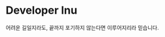 # Developer Inu

어려운 길일지라도, 끝까지 포기하지 않는다면 이루어지리라 믿습니다.  
<!--
**hsjkdss228/hsjkdss228** is a ✨ _special_ ✨ repository because its `README.md` (this file) appears on your GitHub profile.

Here are some ideas to get you started:

- 🔭 I’m currently working on ...
- 🌱 I’m currently learning ...
- 👯 I’m looking to collaborate on ...
- 🤔 I’m looking for help with ...
- 💬 Ask me about ...
- 📫 How to reach me: ...
- 😄 Pronouns: ...
- ⚡ Fun fact: ...
-->
